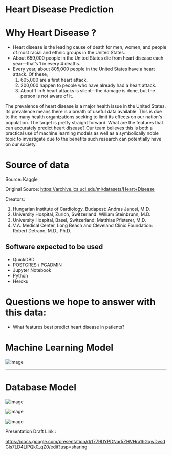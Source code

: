 
# Heart Disease Prediction 

# Why Heart Disease ?
 - Heart disease is the leading cause of death for men, women, and people of most racial and ethnic groups in the United States.
 - About 659,000 people in the United States die from heart disease each year—that’s 1 in every 4 deaths.
 - Every year, about 805,000 people in the United States have a heart attack. 
   Of these,
   1. 605,000 are a first heart attack.
   2. 200,000 happen to people who have already had a heart attack.
   3. About 1 in 5 heart attacks is silent—the damage is done, but the person is not aware of it.
 
 The prevalence of heart disease is a major health issue in the United States.  Its prevalence means there is a breath of useful data
 available.  This is due to the many health organizations seeking to limit its effects on our nation's population.  The target is pretty straight forward.
 What are the features that can accurately predict heart disease?  Our team believes this is both a practical use of machine learning models 
 as well as a symbolically noble topic to investigate due to the benefits such research can potentially have on our society.

# Source of data

Source: Kaggle

Original Source: https://archive.ics.uci.edu/ml/datasets/Heart+Disease

Creators:
1. Hungarian Institute of Cardiology. Budapest: Andras Janosi, M.D.
2. University Hospital, Zurich, Switzerland: William Steinbrunn, M.D.
3. University Hospital, Basel, Switzerland: Matthias Pfisterer, M.D.
4. V.A. Medical Center, Long Beach and Cleveland Clinic Foundation: Robert Detrano, M.D., Ph.D.



## Software expected to be used

* QuickDBD
* POSTGRES / PGADMIN
* Jupyter Notebook
* Python
* Heroku

# Questions we hope to answer with this data: 

- What features best predict heart disease in patients?


# Machine Learning Model

![image](https://user-images.githubusercontent.com/99847046/178033359-39a7cf9f-e0a9-41bc-acef-5ea630665311.png)
_______________________________________________________________________________________________________________

# Database Model
![image](https://user-images.githubusercontent.com/99847046/178179616-894bf1dc-4e09-4e8f-8a35-333de75a9149.png)

![image](https://user-images.githubusercontent.com/99847046/178179883-1fcfb0a6-466b-479f-ab94-c3fe272ad742.png)

![image](https://user-images.githubusercontent.com/99847046/178179915-8604d40b-825f-4527-a375-3f2ffea5db38.png)


Presentation Draft Link :

https://docs.google.com/presentation/d/1779DYPDNar5ZHVHra1hGqwDvsdGls7LD4LIPQk0_qZ0/edit?usp=sharing





